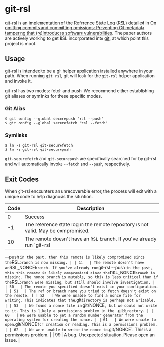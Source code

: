 # git-rsl

git-rsl is an implementation of the Reference State Log (RSL) detailed in [On omitting
commits and committing omissions: Preventing Git metadata tampering that
(re)introduces software
vulnerabilities](https://www.usenix.org/system/files/conference/usenixsecurity16/sec16_paper_torres-arias.pdf).
The paper authors are actively working to get RSL incorporated into
[git](https://github.com/git/git), at which point this project is moot.

## Usage

git-rsl is intended to be a git helper application installed anywhere in your
path. When running `git rsl`, git will look for the `git-rsl` helper application
and invoke it.

git-rsl has two modes: fetch and push. We recommend either establishing git
aliases or symlinks for these specific modes.

### Git Alias

```
$ git config --global securepush "rsl --push"
$ git config --global securefetch "rsl --fetch"
```

### Symlinks

```
$ ln -s git-rsl git-securefetch
$ ln -s git-rsl git-securepush
```

`git-securefetch` and `git-securepush` are specifically searched for by git-rsl
and will automatically invoke `--fetch` and `--push`, respectively.


## Exit Codes

When git-rsl encounters an unrecoverable error, the process will exit with a
unique code to help diagnosis the situation.

| Code | Description |
| ---- | ----------- |
| 0    | Success     |
| -1   | The reference state log in the remote repository is not valid. May be compromised. |
| 10   | The remote doesn't have an `RSL` branch. If you've already run `git-rsl
--push <remote> <branches>` in the past, then this remote is likely compromised
since the `RSL` branch is now missing. |
| 11   | The remote doesn't have an `RSL_NONCE` branch. If you've already run
`git-rsl --push <remote> <branches>` in the past, this this remote is likely
compromised since the `RSL_NONCE` branch is missing. The nonce branch is
mutable, so this is less critical than if the `RSL` branch were missing, but
still should involve investigation. |
| 50   | The remote you specified doesn't exist in your configuration. |
| 51   | The ref or branch name you tried to fetch doesn't exist on the remote. |
| 52   | We were unable to find a nonce file for writing. This indicates that
the `.git` directory is perhaps not writable. |
| 53   | We found a nonce file in `.git/NONCE`, but we could not write to it.
This is likely a permissions problem in the `.git` directory. |
| 60   | We were unable to get a random number generator from the operating
system for creating the nonce. |
| 61   | We were unable to open `.git/NONCE` for creation or reading. This is a
permissions problem. |
| 62   | We were unable to write the nonce to `.git/NONCE`. This is a
permissions problem. |
| 99   | A bug. Unexpected situation. Please open an issue. |
